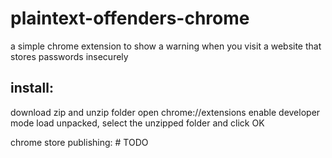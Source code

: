 # plaintext-offenders-chrome
a simple chrome extension to show a warning when you visit a website that stores passwords insecurely

## install:

download zip and unzip folder
open chrome://extensions
enable developer mode
load unpacked, select the unzipped folder and click OK

chrome store publishing: # TODO
